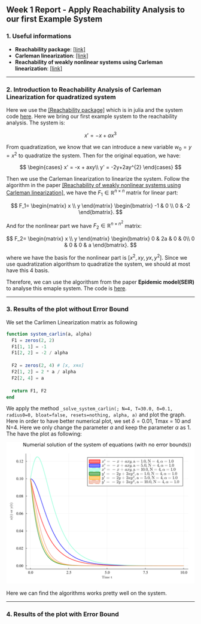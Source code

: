 ## Week 1 Report - Apply Reachability Analysis to our first Example System

### 1. Useful informations

- **Reachability package**: [[link]](https://github.com/JuliaReach)
- **Carleman linearization**: [[link]](https://github.com/JuliaReach/RP21_RE)
- **Reachability of weakly nonlinear systems using Carleman linearization**: [[link]](https://arxiv.org/abs/2108.10390)

---

### 2. Introduction to Reachability Analysis of Carleman Linearization for quadratized system
Here we use the [[Reachability package]](https://github.com/JuliaReach) which is in julia and the system code [here](https://github.com/JuliaReach/RP21_RE). Here we bring our first example system to the reachability analysis. The system is:

$$
x'=-x+ax^{3}
$$

From quadratization, we know that we can introduce a new variable $w_{0}=y=x^2$ to quadratize the system. Then for the original equation, we have:

$$
\begin{cases}
x' = -x + axy\\
y' = -2y+2ay^{2}
\end{cases}
$$

Then we use the Carleman linearization to linearize the system. Follow the algorithm in the paper [[Reachability of weakly nonlinear systems using Carleman linearization]](https://arxiv.org/abs/2108.10390), we have the $F_1 \in \mathbb{R}^{n \times n}$ matrix for linear part:

$$
F_1=
\begin{matrix}
x \\ y
\end{matrix}
\begin{bmatrix}
-1 & 0 \\
0 & -2  
\end{bmatrix}.
$$

And for the nonlinear part we have $F_2 \in \mathbb{R}^{n \times n^{2}}$ matrix:

$$
F_2=
\begin{matrix}
x \\ y
\end{matrix}
\begin{bmatrix}
0 & 2a & 0 & 0\\
0 & 0 & 0 & a
\end{bmatrix}.
$$

where we have the basis for the nonlinear part is $[x^{2}, xy, yx, y^{2}]$. Since we use quadratization algorithsm to quadratize the system, we should at most have this 4 basis.

Therefore, we can use the algorithsm from the paper **Epidemic model(SEIR)** to analyse this emaple system. The code is [here](https://github.com/JuliaReach/RP21_RE/blob/main/evaluation/SEIR/SEIR.jl).

---

### 3. Results of the plot without Error Bound

We set the Carlimen Linearization matrix as following
```julia
function system_carlin(a, alpha)
  F1 = zeros(2, 2)
  F1[1, 1] = -1
  F1[2, 2] = -2 / alpha

  F2 = zeros(2, 4) # [x, x⊗x]
  F2[1, 2] = 2 * a / alpha
  F2[2, 4] = a

  return F1, F2
end
```
We apply the method `_solve_system_carlin(; N=4, T=30.0, δ=0.1, radius0=0, bloat=false, resets=nothing, alpha, a)` and plot the graph. Here in order to have better numerical plot, we set $\delta=0.01$, Tmax = 10 and N=4. Here we only change the parameter $a$ and keep the parameter $\alpha$ as 1. The have the plot as following:

 <img src="./pic/figure_1a_non_error.png" width = "800"  alt="图片名称" align=center/>

Here we can find the algorithms works pretty well on the system.

---

### 4. Results of the plot with Error Bound